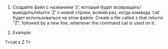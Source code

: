 1. Создайте файл с названием ‘z’, который будет возвращать/выводить/returns ‘Z’ с новой строки, всякий раз, когда команда ‘cat’ будет использоваться на этом файле.
	Create a file called z that returns "Z", followed by a new line, whenever the command cat is used on it.

2. Example:

?>cat z
Z
?>
